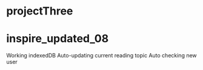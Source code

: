 # projectThree
<h1>inspire_updated_08</h1>
Working indexedDB
Auto-updating current reading topic
Auto checking new user
